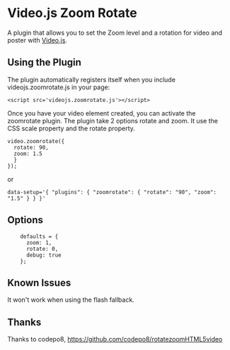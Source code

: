 Video.js Zoom Rotate
=======================
A plugin that allows you to set the Zoom level and a rotation for video and poster with [Video.js](https://github.com/videojs/video.js/).

Using the Plugin
----------------
The plugin automatically registers itself when you include videojs.zoomrotate.js in your page:

    <script src='videojs.zoomrotate.js'></script>

Once you have your video element created, you can activate the zoomrotate plugin.
The plugin take 2 options rotate and zoom.
It use the CSS scale property and the rotate property.

    video.zoomrotate({
      rotate: 90,
      zoom: 1.5
      }
    });

or

    data-setup='{ "plugins": { "zoomrotate": { "rotate": "90", "zoom": "1.5" } } }'

Options
-------

```text
    defaults = {
      zoom: 1,
      rotate: 0,
      debug: true
    };
```

Known Issues
------------
It won't work when using the flash fallback.

Thanks
------------
Thanks to codepo8, https://github.com/codepo8/rotatezoomHTML5video
